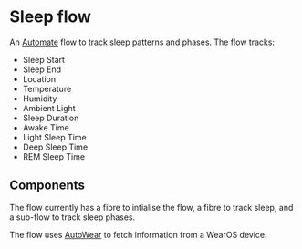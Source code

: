 # Sleep flow

An [Automate](https://llamalab.com/automate/) flow to track sleep patterns and phases. The flow tracks:

* Sleep Start
* Sleep End
* Location
* Temperature
* Humidity
* Ambient Light
* Sleep Duration
* Awake Time
* Light Sleep Time
* Deep Sleep Time
* REM Sleep Time

## Components

The flow currently has a fibre to intialise the flow, a fibre to track sleep, and a sub-flow to track sleep phases.

The flow uses [AutoWear](https://play.google.com/store/apps/details?id=com.joaomgcd.autowear&gl=US) to fetch information from a WearOS device.